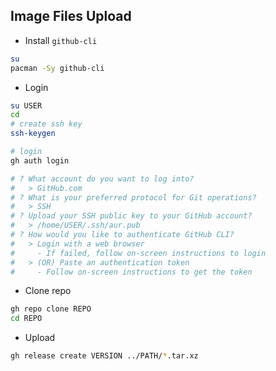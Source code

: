 Image Files Upload
---
- Install `github-cli`
```sh
su
pacman -Sy github-cli
```

- Login
```sh
su USER
cd
# create ssh key
ssh-keygen

# login
gh auth login

# ? What account do you want to log into? 
#   > GitHub.com
# ? What is your preferred protocol for Git operations?
#   > SSH
# ? Upload your SSH public key to your GitHub account?
#   > /home/USER/.ssh/aur.pub
# ? How would you like to authenticate GitHub CLI?
#   > Login with a web browser
#     - If failed, follow on-screen instructions to login
#   > (OR) Paste an authentication token
#     - Follow on-screen instructions to get the token
```

- Clone repo
```sh
gh repo clone REPO
cd REPO
```

- Upload
```sh
gh release create VERSION ../PATH/*.tar.xz
```
